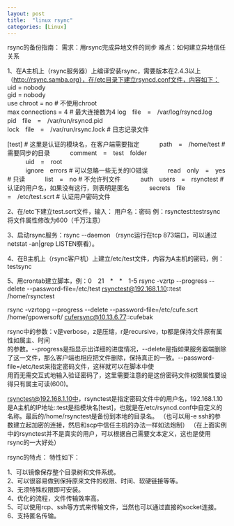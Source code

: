```yaml
---
layout: post
title:  "linux rsync"
categories: [Linux]
---
```


rsync的备份指南： 
需求：用rsync完成异地文件的同步 
难点：如何建立异地信任关系 

1、在A主机上（rsync服务器）上编译安装rsync，需要版本在2.4.3以上（http://rsync.samba.org），在/etc目录下建立rsyncd.conf文件，内容如下： 
uid = nobody  
gid = nobody  
use chroot = no  # 不使用chroot  
max connections = 4  # 最大连接数为4 
log　file　=　/var/log/rsyncd.log  
pid　file　=　/var/run/rsyncd.pid  
lock　file　=　/var/run/rsync.lock  # 日志记录文件 

[test]  # 这里是认证的模块名，在客户端需要指定 
　　　path　=　/home/test  # 需要同步的目录 
　　　comment　=　test　folder  
　　　uid　=　root  
　　　ignore　errors  # 可以忽略一些无关的IO错误 
　　　read　only　=　yes  # 只读 
　　　list　=　no  # 不允许列文件 
　　　auth　users　=　rsynctest # 认证的用户名，如果没有这行，则表明是匿名 
　　　secrets　file　=　/etc/test.scrt  # 认证用户密码文件 

2、在/etc下建立test.scrt文件，输入： 
用户名：密码 
例：rsynctest:testrsync 
将文件属性修改为600（千万注意） 

3、启动rsync服务：rsync --daemon （rsync运行在tcp 873端口，可以通过netstat -an|grep LISTEN察看）。 

4、在B主机上（rsync客户机）上建立/etc/test文件，内容为A主机的密码，例： 
testsync 

5、用crontab建立脚本，例：0　21　*　*　1-5 rsync -vzrtp --progress --delete --password-file=/etc/test rsynctest@192.168.1.10::test /home/rsynctest  

rsync -vzrtopg --progress --delete --password-file=/etc/cufe.scrt /home/gpowersoft/ cufersync@10.13.6.77::cufebak 

rsync中的参数：v是verbose，z是压缩，r是recursive，tp都是保持文件原有属性如属主、时间  
的参数。--progress是指显示出详细的进度情况，--delete是指如果服务器端删除了这一文件，那么客户端也相应把文件删除，保持真正的一致。--password-file=/etc/test来指定密码文件，这样就可以在脚本中使  
用而无需交互式地输入验证密码了，这里需要注意的是这份密码文件权限属性要设得只有属主可读(600)。 
  
rsynctest@192.168.1.10中，rsynctest是指定密码文件中的用户名，192.168.1.10是A主机的IP地址::test是指模块名[test]，也就是在/etc/rsyncd.conf中自定义的名称。最后的/home/rsynctest是备份到本地的目录名。 
（也可以用-e ssh的参数建立起加密的连接，然后和scp中信任主机的办法一样如法炮制） 
（在上面实例中的rsynctest并不是真实的用户，可以根据自己需要文本定义，这也是使用rsync的一大好处） 

rsync的特点： 
特性如下：  

1、可以镜像保存整个目录树和文件系统。  
2、可以很容易做到保持原来文件的权限、时间、软硬链接等等。  
3、无须特殊权限即可安装。  
4、优化的流程，文件传输效率高。  
5、可以使用rcp、ssh等方式来传输文件，当然也可以通过直接的socket连接。  
6、支持匿名传输。  


